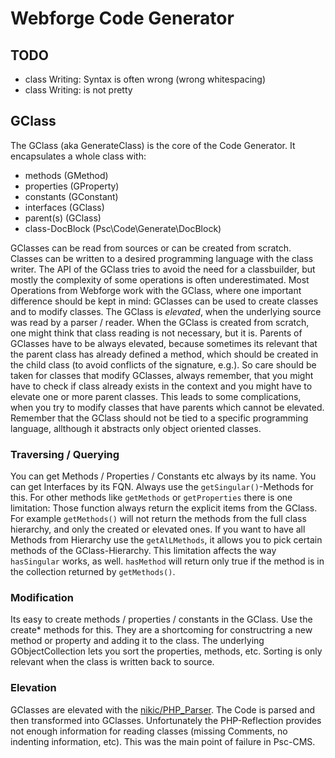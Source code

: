 # Webforge Code Generator

## TODO
  
  - class Writing: Syntax is often wrong (wrong whitespacing)
  - class Writing: is not pretty

## GClass
The GClass (aka GenerateClass) is the core of the Code Generator. It encapsulates a whole class with:

  - methods (GMethod)
  - properties (GProperty)
  - constants (GConstant)
  - interfaces (GClass)
  - parent(s) (GClass)
  - class-DocBlock (Psc\Code\Generate\DocBlock)

GClasses can be read from sources or can be created from scratch. Classes can be written to a desired programming language with the class writer.
The API of the GClass tries to avoid the need for a classbuilder, but mostly the complexity of some operations is often underestimated. Most Operations from Webforge work with the GClass, where one important difference should be kept in mind: GClasses can be used to create classes and to modify classes.
The GClass is *elevated*, when the underlying source was read by a parser / reader. When the GClass is created from scratch, one might think that class reading is not necessary, but it is. Parents of GClasses have to be always elevated, because sometimes its relevant that the parent class has already defined a method, which should be created in the child class (to avoid conflicts of the signature, e.g.).
So care should be taken for classes that modify GClasses, always remember, that you might have to check if class already exists in the context and you might have to elevate one or more parent classes.
This leads to some complications, when you try to modify classes that have parents which cannot be elevated.
Remember that the GClass should not be tied to a specific programming language, allthough it abstracts only object oriented classes.

### Traversing / Querying
You can get Methods / Properties / Constants etc always by its name. You can get Interfaces by its FQN. Always use the `getSingular()`-Methods for this. For other methods like `getMethods` or `getProperties` there is one limitation: Those function always return the explicit items from the GClass. For example `getMethods()` will not return the methods from the full class hierarchy, and only the created or elevated ones. If you want to have all Methods from Hierarchy use the `getAlLMethods`, it allows you to pick certain methods of the GClass-Hierarchy.
This limitation affects the way `hasSingular` works, as well. `hasMethod` will return only true if the method is in the collection returned by `getMethods()`.

### Modification
Its easy to create methods / properties / constants in the GClass. Use the create* methods for this. They are a shortcoming for constructring a new method or property and adding it to the class. The underlying GObjectCollection lets you sort the properties, methods, etc. Sorting is only relevant when the class is written back to source.

### Elevation
GClasses are elevated with the [nikic/PHP_Parser](https://github.com/nikic/PHP_Parser). The Code is parsed and then transformed into GClasses. Unfortunately the PHP-Reflection provides not enough information for reading classes (missing Comments, no indenting information, etc). This was the main point of failure in Psc-CMS.